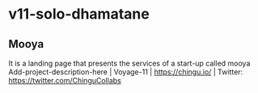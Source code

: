 # v11-solo-dhamatane
## Mooya
It is a landing page that presents the services of a start-up called mooya
Add-project-description-here | Voyage-11 | https://chingu.io/ | Twitter: https://twitter.com/ChinguCollabs
